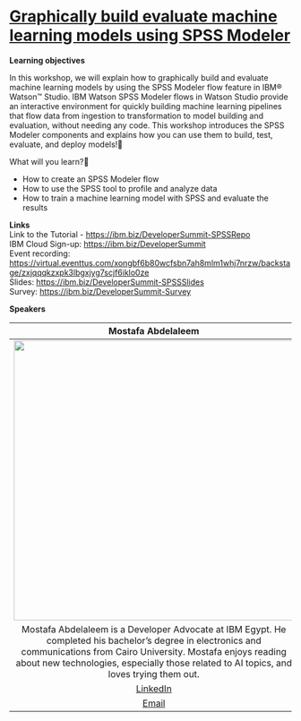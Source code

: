# [Graphically build evaluate machine learning models using SPSS Modeler](https://developer.ibm.com/tutorials/watson-studio-spss-modeler-flow/)

**Learning objectives**

In this workshop, we will explain how to graphically build and evaluate machine learning models by using the SPSS Modeler flow feature in IBM® Watson™ Studio. IBM Watson SPSS Modeler flows in Watson Studio provide an interactive environment for quickly building machine learning pipelines that flow data from ingestion to transformation to model building and evaluation, without needing any code. This workshop introduces the SPSS Modeler components and explains how you can use them to build, test, evaluate, and deploy models!🤩

What will you learn?🤔 <br/>
- How to create an SPSS Modeler flow
- How to use the SPSS tool to profile and analyze data
- How to train a machine learning model with SPSS and evaluate the results

**Links** <br/>
Link to the Tutorial - https://ibm.biz/DeveloperSummit-SPSSRepo <br/>
IBM Cloud Sign-up: https://ibm.biz/DeveloperSummit <br/>
Event recording: https://virtual.eventtus.com/xongbf6b80wcfsbn7ah8mlm1whj7nrzw/backstage/zxjqqqkzxpk3lbgxjyg7scjf6iklo0ze <br/>
Slides: https://ibm.biz/DeveloperSummit-SPSSSlides <br/>
Survey: https://ibm.biz/DeveloperSummit-Survey

**Speakers**<br/>
<!-- ![SpeakerTile-MostafaAbdelaleem](https://user-images.githubusercontent.com/12492961/122354997-934d6680-cf62-11eb-97d7-ab9ad81d120e.jpeg)

![SpeakerTile-MridulBhandari](https://user-images.githubusercontent.com/12492961/122355048-9fd1bf00-cf62-11eb-96cc-9250dbfb8e3d.jpeg)

<img src="https://user-images.githubusercontent.com/12492961/122354997-934d6680-cf62-11eb-97d7-ab9ad81d120e.jpeg" width="500" height="500">

<img src="https://user-images.githubusercontent.com/12492961/122355048-9fd1bf00-cf62-11eb-96cc-9250dbfb8e3d.jpeg" width="500" height="500"> -->

Mostafa Abdelaleem         |  Mridul Bhandari
:-------------------------:|:-------------------------:
<img src="https://user-images.githubusercontent.com/12492961/122354997-934d6680-cf62-11eb-97d7-ab9ad81d120e.jpeg" href= "https://www.linkedin.com/in/mostafa-abdelaleem/" width="500" height="500">  |  <img src="https://user-images.githubusercontent.com/12492961/122355048-9fd1bf00-cf62-11eb-96cc-9250dbfb8e3d.jpeg" href= "https://www.linkedin.com/in/mridul-bhandari" width="500" height="500">
Mostafa Abdelaleem is a Developer Advocate at IBM Egypt. He completed his bachelor’s degree in electronics and communications from Cairo University. Mostafa enjoys reading about new technologies, especially those related to AI topics, and loves trying them out. | Mridul Bhandari is a Developer Advocate focusing on Data, AI & Microservices from UAE. He has worked with Cloud Pak for Data, Watson Assistant, Watson Discovery, Auto AI & SPSS Modeler. He also has experience with frameworks such as React & React Native.
[LinkedIn](https://www.linkedin.com/in/mostafa-abdelaleem/) | [LinkedIn](https://www.linkedin.com/in/mridul-bhandari) 
[Email](Mostafa.Abdelaleem@ibm.com) | [Email](Mridul.Bhandari@ibm.com) 
